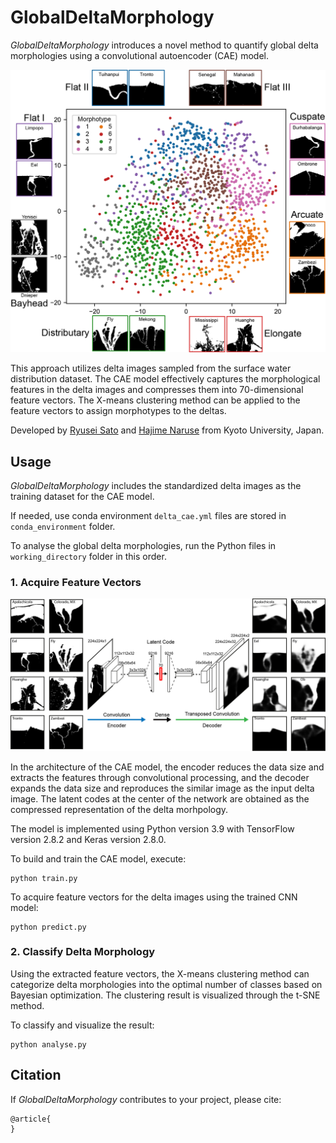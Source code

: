 # GlobalDeltaMorphology

*GlobalDeltaMorphology* introduces a novel method to quantify global delta morphologies using a convolutional autoencoder (CAE) model.

<div align="center">
<img src="https://raw.githubusercontent.com/sugar-ryusei/GlobalDeltaMorphology/main/figure/clustering.png" width="600">
</div>

This approach utilizes delta images sampled from the surface water distribution dataset. The CAE model effectively captures the morphological features in the delta images and compresses them into 70-dimensional feature vectors. The X-means clustering method can be applied to the feature vectors to assign morphotypes to the deltas.

Developed by <a href="https://orcid.org/0009-0008-3182-0980" target="_blank">Ryusei Sato</a> and <a href="https://orcid.org/0000-0003-3863-3404" target="_blank">Hajime Naruse</a> from Kyoto University, Japan.

## Usage

*GlobalDeltaMorphology* includes the standardized delta images as the training dataset for the CAE model.

If needed, use conda environment `delta_cae.yml` files are stored in `conda_environment` folder.

To analyse the global delta morphologies, run the Python files in `working_directory` folder in this order.

### 1. Acquire Feature Vectors

![](https://github.com/sugar-ryusei/GlobalDeltaMorphology/raw/main/figure/cae_model.png)

In the architecture of the CAE model, the encoder reduces the data size and extracts the features through convolutional processing, and the decoder expands the data size and reproduces the similar image as the input delta image. The latent codes at the center of the network  are obtained as the compressed representation of the delta morhpology.

The model is implemented using Python version 3.9 with TensorFlow version 2.8.2 and Keras version 2.8.0.

To build and train the CAE model, execute:

    python train.py

To acquire feature vectors for the delta images using the trained CNN model:

    python predict.py

### 2. Classify Delta Morphology
Using the extracted feature vectors, the X-means clustering method can categorize delta morphologies into the optimal number of classes based on Bayesian optimization. The clustering result is visualized through the t-SNE method.

To classify and visualize the result:

    python analyse.py

## Citation
If *GlobalDeltaMorphology* contributes to your project, please cite:

    @article{
    }
